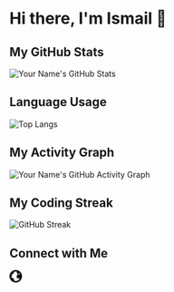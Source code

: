 # Hi there, I'm Ismail 👋

## My GitHub Stats
![Your Name's GitHub Stats](https://github-readme-stats.vercel.app/api?username=[dogaanismail]&show_icons=true)

## Language Usage
![Top Langs](https://github-readme-stats.vercel.app/api/top-langs/?username=[dogaanismail]&layout=compact)

## My Activity Graph
![Your Name's GitHub Activity Graph](https://activity-graph.herokuapp.com/graph?username=[dogaanismail]&theme=xcode)

## My Coding Streak
![GitHub Streak](http://github-readme-streak-stats.herokuapp.com?user=[dogaanismail]&theme=dark&background=000000)

## Connect with Me
[<img align="left" alt="https://www.linkedin.com/in/ismail-dogan/" width="22px" src="https://raw.githubusercontent.com/iconic/open-iconic/master/svg/globe.svg" />][linkedin]

[linkedin]: [https://linkedin.com/in/YourLinkedInProfile](https://www.linkedin.com/in/ismail-dogan/)https://www.linkedin.com/in/ismail-dogan/

